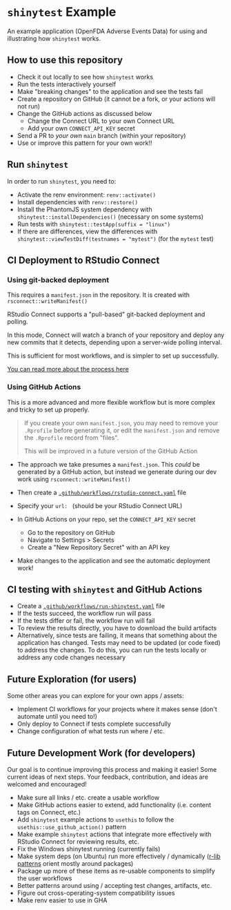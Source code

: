 # `shinytest` Example

An example application (OpenFDA Adverse Events Data) for
using and illustrating how `shinytest` works.

## How to use this repository

- Check it out locally to see how `shinytest` works
- Run the tests interactively yourself
- Make "breaking changes" to the application and see the tests fail
- Create a repository on GitHub (it cannot be a fork, or your actions will not run)
- Change the GitHub actions as discussed below
    - Change the Connect URL to your own Connect URL
    - Add your own `CONNECT_API_KEY` secret
- Send a PR to _your own_ `main` branch (within your repository)
- Use or improve this pattern for your own work!!

## Run `shinytest`

In order to run `shinytest`, you need to:

- Activate the renv environment: `renv::activate()`
- Install dependencies with `renv::restore()`
- Install the PhantomJS system dependency with `shinytest::installDependencies()` (necessary on some systems)
- Run tests with `shinytest::testApp(suffix = "linux")`
- If there are differences, view the differences with
`shinytest::viewTestDiff(testnames = "mytest")` (for the `mytest` test)

## CI Deployment to RStudio Connect

### Using git-backed deployment

This requires a `manifest.json` in the repository. It is created with
`rsconnect::writeManifest()`

RStudio Connect supports a "pull-based" git-backed deployment and polling.

In this mode, Connect will watch a branch of your repository and deploy any new
commits that it detects, depending upon a server-wide polling interval.

This is sufficient for most workflows, and is simpler to set up successfully.

[You can read more about the process here](https://docs.rstudio.com/connect/user/git-backed/)


### Using GitHub Actions

This is a more advanced and more flexible workflow but is more complex and
tricky to set up properly.

> If you create your own `manifest.json`, you may need to remove your `.Rprofile`
> before generating it, or edit the `manifest.json` and remove the `.Rprofile`
> record from "files".
> 
> This will be improved in a future version of the GitHub Action

- The approach we take presumes a `manifest.json`. This _could_ be generated by
a GitHub action, but instead we generate during our dev work using
`rsconnect::writeManifest()`

- Then create a
[`.github/workflows/rstudio-connect.yaml`](./.github/workflows/rstudio-connect.yaml)
file

- Specify your `url: ` (should be your RStudio Connect URL)

- In GitHub Actions on your repo, set the `CONNECT_API_KEY` secret
   - Go to the repository on GitHub
   - Navigate to Settings > Secrets
   - Create a "New Repository Secret" with an API key

- Make changes to the application and see the automatic deployment work!

## CI testing with `shinytest` and GitHub Actions

- Create a
[`.github/workflows/run-shinytest.yaml`](./.github/workflows/run-shinytest.yaml)
file
- If the tests succeed, the workflow run will pass
- If the tests differ or fail, the workflow run will fail
- To review the results directly, you have to download the build artifacts
- Alternatively, since tests are failing, it means that something about the
application has changed. Tests may need to be updated (or code fixed) to address
the changes. To do this, you can run the tests locally or address any code
changes necessary

## Future Exploration (for users)

Some other areas you can explore for your own apps / assets:

- Implement CI workflows for your projects where it makes sense (don't automate until you need to!)
- Only deploy to Connect if tests complete successfully
- Change configuration of what tests run where / etc.

## Future Development Work (for developers)

Our goal is to continue improving this process and making it easier! Some
current ideas of next steps. Your feedback, contribution, and ideas are welcomed
and encouraged!

- Make sure all links / etc. create a usable workflow
- Make GitHub actions easier to extend, add functionality (i.e. content tags on Connect, etc.)
- Add `shinytest` example actions to `usethis` to follow the
`usethis::use_github_action()` pattern
- Make example `shinytest` actions that integrate more effectively with RStudio
Connect for reviewing results, etc.
- Fix the Windows shinytest running (currently fails)
- Make system deps (on Ubuntu) run more effectively / dynamically ([r-lib
patterns](https://github.com/r-lib/actions) orient mostly around packages)
- Package up more of these items as re-usable components to simplify the user workflows
- Better patterns around using / accepting test changes, artifacts, etc.
- Figure out cross-operating-system compatibility issues
- Make renv easier to use in GHA
